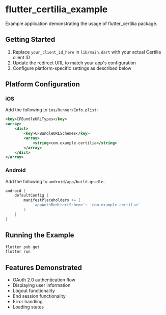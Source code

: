 # flutter_certilia_example

Example application demonstrating the usage of flutter_certilia package.

## Getting Started

1. Replace `your_client_id_here` in `lib/main.dart` with your actual Certilia client ID
2. Update the redirect URL to match your app's configuration
3. Configure platform-specific settings as described below

## Platform Configuration

### iOS

Add the following to `ios/Runner/Info.plist`:

```xml
<key>CFBundleURLTypes</key>
<array>
    <dict>
        <key>CFBundleURLSchemes</key>
        <array>
            <string>com.example.certilia</string>
        </array>
    </dict>
</array>
```

### Android

Add the following to `android/app/build.gradle`:

```gradle
android {
    defaultConfig {
        manifestPlaceholders += [
            'appAuthRedirectScheme': 'com.example.certilia'
        ]
    }
}
```

## Running the Example

```bash
flutter pub get
flutter run
```

## Features Demonstrated

- OAuth 2.0 authentication flow
- Displaying user information
- Logout functionality
- End session functionality
- Error handling
- Loading states